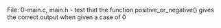 File: 0-main.c, main.h - test that the function positive_or_negative() gives the correct output when given a case of 0


